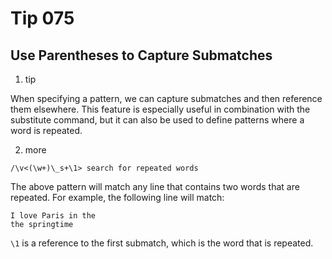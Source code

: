 # Tip 075

## Use Parentheses to Capture Submatches

1. tip

When specifying a pattern, we can capture submatches and then reference them elsewhere. This feature is especially useful in combination with the substitute command, but it can also be used to define patterns where a word is repeated.

2. more

```shell
/\v<(\w+)\_s+\1> search for repeated words
```

The above pattern will match any line that contains two words that are repeated. For example, the following line will match:

```shell
I love Paris in the
the springtime
```

`\1` is a reference to the first submatch, which is the word that is repeated.
